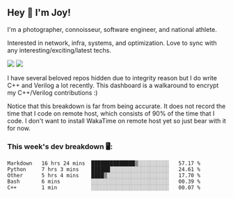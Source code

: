 ## Hey 👋 I'm Joy! 
I'm a photographer, connoisseur, software engineer, and national athlete. 

Interested in network, infra, systems, and optimization. Love to sync with any interesting/exciting/latest techs. 

<img src ="https://github-readme-stats.vercel.app/api?username=joyhuan&show_icons=true&count_private=true&theme=dracula" />

<img src="https://github-readme-stats.vercel.app/api/top-langs/?username=joyhuan&theme=dracula" />

I have several beloved repos hidden due to integrity reason but I do write C++ and Verilog a lot recently. This dashboard is a walkaround to encrypt my C++/Verilog contributions :)

Notice that this breakdown is far from being accurate. It does not record the time that I code on remote host, which consists of 90% of the time that I code. I don't want to install WakaTime on remote host yet so just bear with it for now. 

### This week's dev breakdown 🖥:
<!--START_SECTION:waka-->
```text
Markdown   16 hrs 24 mins  ██████████████▒░░░░░░░░░░   57.17 % 
Python     7 hrs 3 mins    ██████░░░░░░░░░░░░░░░░░░░   24.61 % 
Other      5 hrs 4 mins    ████▒░░░░░░░░░░░░░░░░░░░░   17.70 % 
Bash       6 mins          ░░░░░░░░░░░░░░░░░░░░░░░░░   00.39 % 
C++        1 min           ░░░░░░░░░░░░░░░░░░░░░░░░░   00.07 % 
```
<!--END_SECTION:waka-->
